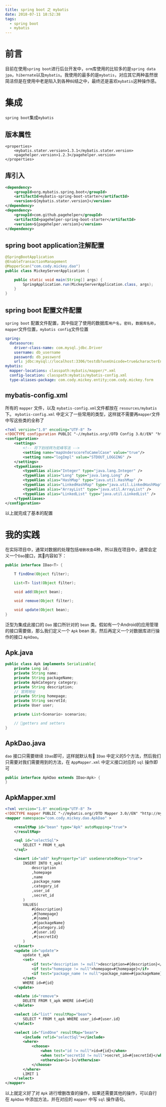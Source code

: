 ```yaml
---
title: spring boot 之 mybatis
date: 2018-07-11 18:52:38
tags:
  - spring boot
  - mybatis
---
```


# 前言

目前在使用`spring boot`进行后台开发中，`orm`库使用的比较多的是`spring data jpa`，`hibernate`以及`mybatis`。我使用的最多的是`mybatis`，对应其它两种虽然很简洁但是在使用中老是陷入到各种纠结之中，最终还是喜欢`mybatis`这种操作感。

# 集成

`spring boot`集成`mybatis`

## 版本属性
```pom
<properties>
    <mybatis.stater.version>1.3.1</mybatis.stater.version>
    <pagehelper.version>1.2.3</pagehelper.version>
</properties>
```
## 库引入

```xml pom
<dependency>
    <groupId>org.mybatis.spring.boot</groupId>
    <artifactId>mybatis-spring-boot-starter</artifactId>
    <version>${mybatis.stater.version}</version>
</dependency>
<dependency>
    <groupId>com.github.pagehelper</groupId>
    <artifactId>pagehelper-spring-boot-starter</artifactId>
    <version>${pagehelper.version}</version>
</dependency>
```

## spring boot application注解配置

```java
@SpringBootApplication
@EnableTransactionManagement
@MapperScan("com.cody.mickey.dao")
public class MickeyServerApplication {

	public static void main(String[] args) {
		SpringApplication.run(MickeyServerApplication.class, args);
	}
}
```

## spring boot 配置文件配置
`spring boot` 配置文件配置，其中指定了使用的数据库`用户名`，`密码`，`数据库名称`，`mapper`文件位置，`mybatis config`文件位置
```yml
spring:
  datasource:
    driver-class-name: com.mysql.jdbc.Driver
    username: db_username
    password: db_password
    url: jdbc:mysql://localhost:3306/testdb?useUnicode=true&characterEncoding=UTF-8&useSSL=false
mybatis:
  mapper-locations: classpath:mybatis/mapper/*.xml
  config-location: classpath:mybatis/mybatis-config.xml
  type-aliases-package: com.cody.mickey.entity;com.cody.mickey.form
```

## mybatis-config.xml
所有的 `mapper` 文件，以及 `mybatis-config.xml`文件都放在 `resources/mybatis`下。 `mybatis-config.xml` 中定义了一些常用的类型，这样就不需要再`mapper`文件中写这些类的全称了

```xml
<?xml version="1.0" encoding="UTF-8" ?>
<!DOCTYPE configuration PUBLIC "-//mybatis.org//DTD Config 3.0//EN" "http://mybatis.org/dtd/mybatis-3-config.dtd">
<configuration>
    <settings>
        <!-- 将下划线转为驼峰写法 -->
        <setting name="mapUnderscoreToCamelCase" value="true"/>
        <setting name="logImpl" value="STDOUT_LOGGING" />
    </settings>
    <typeAliases>
        <typeAlias alias="Integer" type="java.lang.Integer" />
        <typeAlias alias="Long" type="java.lang.Long" />
        <typeAlias alias="HashMap" type="java.util.HashMap" />
        <typeAlias alias="LinkedHashMap" type="java.util.LinkedHashMap" />
        <typeAlias alias="ArrayList" type="java.util.ArrayList" />
        <typeAlias alias="LinkedList" type="java.util.LinkedList" />
    </typeAliases>
</configuration>
```

以上就完成了基本的配置

# 我的实践

在实际项目中，通常对数据的处理包括`增删改查`4种，所以我在项目中，通常会定义一个`Dao`接口，其内容如下：

```java
public interface IDao<T> {

    T findOne(Object filter);

    List<T> list(Object filter);

    void add(Object bean);

    void remove(Object filter);

    void update(Object bean);
}

```
泛型为集成此接口的 `Dao` 接口所针对的 `bean` 类。假如有一个Android的应用管理的接口需要做，那么我们定义一个 `Apk` bean 类，然后再定义一个对数据库进行操作的接口 `ApkDao`。

## Apk.java

```java
public class Apk implements Serializable{
    private Long id;
    private String name;
    private String packageName;
    private ApkCategory category;
    private String description;
    // 官网地址
    private String homepage;
    private String secretId;
    private User user;

    private List<Scenario> scenarios;

    // getters and setters
}

```

## ApkDao.java

`dao` 接口只需要继续 `IDao`即可，这样就默认有 `IDao` 中定义的5个方法，然后我们只需要对我们需要用到的方法，在 `AppMapper.xml` 中定义接口对应的 `sql` 操作即可

```java
public interface ApkDao extends IDao<Apk> {
}
```
## ApkMapper.xml

```xml
<?xml version="1.0" encoding="UTF-8" ?>
<!DOCTYPE mapper PUBLIC "-//mybatis.org//DTD Mapper 3.0//EN" "http://mybatis.org/dtd/mybatis-3-mapper.dtd" >
<mapper namespace="com.cody.mickey.dao.ApkDao" >

    <resultMap id="bean" type="Apk" autoMapping="true">
    </resultMap>

    <sql id="selectSql">
        SELECT * FROM t_apk
    </sql>

    <insert id="add" keyProperty="id" useGeneratedKeys="true">
        INSERT INTO t_apk(
            description
            ,homepage
            ,name
            ,package_name
            ,category_id
            ,user_id
            ,secret_id
        )
        VALUES(
            #{description}
            ,#{homepage}
            ,#{name}
            ,#{packageName}
            ,#{category.id}
            ,#{user.id}
            ,#{secretId}
        )
    </insert>
    <update id="update">
        update t_apk
        <set>
            <if test="description != null">description=#{description}</if>
            <if test="homepage != null">homepage=#{homepage}</if>
            <if test="package_name != null">package_name=#{packageName}</if>
        </set>
        WHERE id=#{id}
    </update>

    <delete id="remove">
        DELETE FROM t_apk WHERE id=#{id}
    </delete>

    <select id="list" resultMap="bean">
        SELECT * FROM t_apk WHERE user_id=#{user.id}
    </select>

    <select id="findOne" resultMap="bean">
        <include refid="selectSql"></include>
        <where>
            <choose>
                <when test="id != null">id=#{id}</when>
                <when test="secretId != null">secret_id=#{secretId}</when>
                <otherwise>1=-1</otherwise>
            </choose>
        </where>
        LIMIT 1
    </select>
</mapper>
```
以上就定义好了对 `Apk` 进行增删改查的操作，如果还需要其他的操作，可以自行在 `ApkDao` 中添加方法，并在对应的 `mapper` 中写 `sql` 操作语句。

